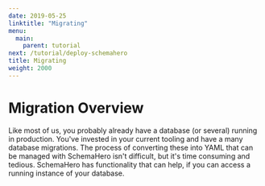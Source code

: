 ```yaml
---
date: 2019-05-25
linktitle: "Migrating"
menu:
  main:
    parent: tutorial
next: /tutorial/deploy-schemahero
title: Migrating
weight: 2000
---
```


# Migration Overview

Like most of us, you probably already have a database (or several) running in production. You've invested in your current tooling and have a many database migrations. The process of converting these into YAML that can be managed with SchemaHero isn't difficult, but it's time consuming and tedious. SchemaHero has functionality that can help, if you can access a running instance of your database.


